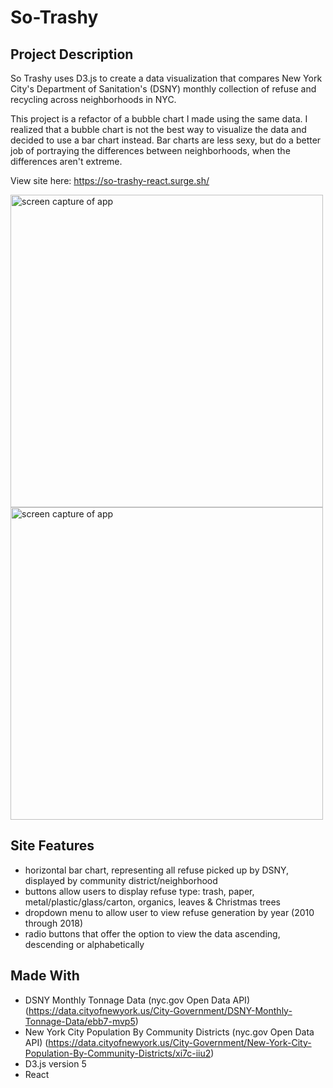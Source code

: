 # So-Trashy

## Project Description
So Trashy uses D3.js to create a data visualization that compares New York City's Department of Sanitation's (DSNY) monthly collection of refuse and recycling across neighborhoods in NYC.

This project is a refactor of a bubble chart I made using the same data. I realized that a bubble chart is not the best way to visualize the data and decided to use a bar chart instead. Bar charts are less sexy, but do a  better job of portraying the differences between neighborhoods, when the differences aren't extreme.

View site here: https://so-trashy-react.surge.sh/

<img src="https://i.imgur.com/Zf8LOkR.png" width="500" alt="screen capture of app">
<img src="https://i.imgur.com/Ak3bbne.png" width="500" alt="screen capture of app">

## Site Features
-  horizontal bar chart, representing all refuse picked up by DSNY, displayed by community district/neighborhood
-  buttons allow users to display refuse type: trash, paper, metal/plastic/glass/carton, organics, leaves & Christmas trees
-  dropdown menu to allow user to view refuse generation by year (2010 through 2018)
-  radio buttons that offer the option to view the data ascending, descending or alphabetically

## Made With
- DSNY Monthly Tonnage Data (nyc.gov Open Data API) (https://data.cityofnewyork.us/City-Government/DSNY-Monthly-Tonnage-Data/ebb7-mvp5)
- New York City Population By Community Districts (nyc.gov Open Data API) (https://data.cityofnewyork.us/City-Government/New-York-City-Population-By-Community-Districts/xi7c-iiu2)
- D3.js version 5
- React
